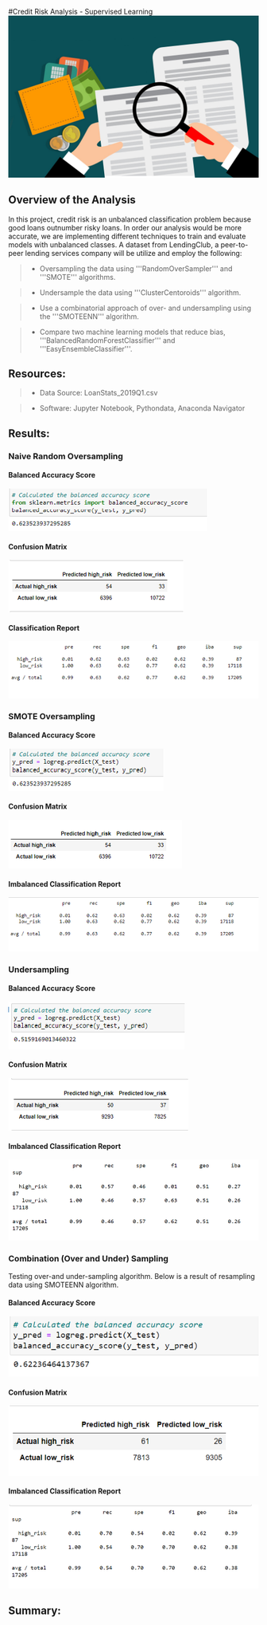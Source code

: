 #Credit Risk Analysis - Supervised Learning
![](Resources/Credit%20Decision.jpg)

## Overview of the Analysis
In this project, credit risk is an unbalanced classification problem because good loans outnumber risky loans. In order our analysis would be more accurate, we are implementing different techniques to train and evaluate models with unbalanced classes. 
A dataset from LendingClub, a peer-to-peer lending services company will be utilize and employ the following:

> *  Oversampling the data using '''RandomOverSampler''' and '''SMOTE''' algorithms. 

> * Undersample the data using '''ClusterCentoroids''' algorithm.

> * Use a combinatorial approach of over- and undersampling using the '''SMOTEENN''' algorithm.


> * Compare two machine learning models that reduce bias, '''BalancedRandomForestClassifier''' and '''EasyEnsembleClassifier'''.



## Resources:
> * Data Source: LoanStats_2019Q1.csv

> * Software: Jupyter Notebook, Pythondata, Anaconda Navigator 


## Results:
### Naive Random Oversampling

#### Balanced Accuracy Score

![Delivery 1 Balanced Accuracy](Resources/Delivery%201%20Balance%20Accuracy%20Score.png)

####  Confusion Matrix

![Confusion Matrix](Resources/Naive%20Random%20Over%20Sampling%20Confusion%20Matrix.png)

#### Classification Report 

![Classification Report](Resources/Naive%20Random%20Over%20Sampling%20Classification%20Report.png)


### SMOTE Oversampling
#### Balanced Accuracy Score
![](Resources/SMOTE%20Oversampling%20Balanced%20Acccuracy.png)

####  Confusion Matrix
![](Resources/SMOTE%20Oversampling%20Confusion%20Matrix.png)

#### Imbalanced Classification Report
![](Resources/SMOTE%20Oversampling%20Imbalance%20Classification%20Report.png)


### Undersampling
#### Balanced Accuracy Score
![](Resources/Undersampling%20Balanced%20Accuracy%20Score.png)

####  Confusion Matrix
![](Resources/Undersampling%20Confusion%20Matrix.png)

#### Imbalanced Classification Report
![](Resources/Undersampling%20Imbalanced%20Classification%20Report.png)

### Combination (Over and Under) Sampling
Testing over-and under-sampling algorithm. Below is a result of resampling data using SMOTEENN algorithm. 


#### Balanced Accuracy Score
![](Resources/Combination%20Over%20and%20Under%20Sampling%20Balanced%20Accuracy%20Score.png)

####  Confusion Matrix
![](Resources/Combination%20Over%20and%20Under%20Sampling%20Confusion%20Matrix.png)

#### Imbalanced Classification Report
![](Resources/Combination%20Over%20and%20Under%20Sampling%20Classification%20Report.png)


## Summary:
